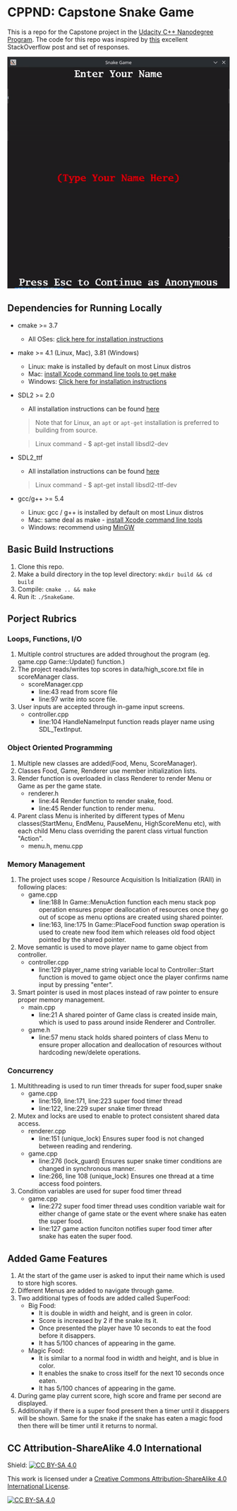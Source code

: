 # CPPND: Capstone Snake Game 

This is a repo for the Capstone project in the [Udacity C++ Nanodegree Program](https://www.udacity.com/course/c-plus-plus-nanodegree--nd213). The code for this repo was inspired by [this](https://codereview.stackexchange.com/questions/212296/snake-game-in-c-with-sdl) excellent StackOverflow post and set of responses.

<img src="snake_game.gif"/>


## Dependencies for Running Locally
* cmake >= 3.7
  * All OSes: [click here for installation instructions](https://cmake.org/install/)
* make >= 4.1 (Linux, Mac), 3.81 (Windows)
  * Linux: make is installed by default on most Linux distros
  * Mac: [install Xcode command line tools to get make](https://developer.apple.com/xcode/features/)
  * Windows: [Click here for installation instructions](http://gnuwin32.sourceforge.net/packages/make.htm)
* SDL2 >= 2.0
  * All installation instructions can be found [here](https://wiki.libsdl.org/Installation)
  >Note that for Linux, an `apt` or `apt-get` installation is preferred to building from source.

  > Linux command - $ apt-get install libsdl2-dev
* SDL2_ttf
  * All installation instructions can be found [here](https://lazyfoo.net/tutorials/SDL/06_extension_libraries_and_loading_other_image_formats/index.php)
  > Linux command - $ apt-get install libsdl2-ttf-dev 
* gcc/g++ >= 5.4
  * Linux: gcc / g++ is installed by default on most Linux distros
  * Mac: same deal as make - [install Xcode command line tools](https://developer.apple.com/xcode/features/)
  * Windows: recommend using [MinGW](http://www.mingw.org/)

## Basic Build Instructions

1. Clone this repo.
2. Make a build directory in the top level directory: `mkdir build && cd build`
3. Compile: `cmake .. && make`
4. Run it: `./SnakeGame`.

## Porject Rubrics
### Loops, Functions, I/O
1. Multiple control structures are added throughout the program (eg. game.cpp Game::Update() function.)
2. The project reads/writes top scores in data/high_score.txt file in scoreManager class.
    * scoreManager.cpp
      * line:43 read from score file
      * line:97 write into score file.
3. User inputs are accepted through in-game input screens.
    * controller.cpp 
      * line:104 HandleNameInput function reads player name using SDL_TextInput.
### Object Oriented Programming
1. Multiple new classes are added(Food, Menu, ScoreManager).
2. Classes Food, Game, Renderer use member initialization lists.
3. Render function is overloaded in class Renderer to render Menu or Game as per the game state.
    * renderer.h
      * line:44 Render function to render snake, food.
      * line:45 Render function to render menu.
4. Parent class Menu is inherited by different types of Menu classes(StartMenu, EndMenu, PauseMenu, HighScoreMenu etc), with each child Menu class overriding the parent class virtual function "Action".
    * menu.h, menu.cpp
### Memory Management
1. The project uses scope / Resource Acquisition Is Initialization (RAII) in following places:
    * game.cpp
      * line:188 In Game::MenuAction function each menu stack pop operation ensures proper deallocation of resources once they go out of scope as menu options are created using shared pointer.
      * line:163, line:175 In Game::PlaceFood function swap operation is used to create new food item which releases old food object pointed by the shared pointer.
2. Move semantic is used to move player name to game object from controller.
    * controller.cpp
      * line:129 player_name string variable local to Controller::Start function is moved to game object once the player confirms name input by pressing "enter".
3. Smart pointer is used in most places instead of raw pointer to ensure proper memory management.
    * main.cpp
      * line:21 A shared pointer of Game class is created inside main, which is used to pass around inside Renderer and Controller.
    * game.h
      * line:57 menu stack holds shared pointers of class Menu to ensure proper allocation and deallocation of resources without hardcoding new/delete operations.

### Concurrency
1. Multithreading is used to run timer threads for super food,super snake
    * game.cpp
      * line:159, line:171, line:223 super food timer thread
      * line:122, line:229 super snake timer thread
2. Mutex and locks are used to enable to protect consistent shared data access.
    * renderer.cpp
      * line:151 (unique_lock) Ensures super food is not changed between reading and rendering.
    * game.cpp
      * line:276 (lock_guard) Ensures super snake timer conditions are changed in synchronous manner.
      * line:266, line 108 (unique_lock) Ensures one thread at a time access food pointers.
3. Condition variables are used for super food timer thread
    * game.cpp
      * line:272 super food timer thread uses condition variable wait for either change of game state or the event where snake has eaten the super food.
      * line:127 game action funciton notifies super food timer after snake has eaten the super food.

## Added Game Features
1. At the start of the game user is asked to input their name which is used to store high scores.
2. Different Menus are added to navigate through game.
3. Two additional types of foods are added called SuperFood:
    * Big Food: 
      * It is double in width and height, and is green in color.
      * Score is increased by 2 if the snake its it.
      * Once presented the player have 10 seconds to eat the food before it disappers.
      * It has 5/100 chances of appearing in the game.
    * Magic Food:
      * It is similar to a normal food in width and height, and is blue in color.
      * It enables the snake to cross itself for the next 10 seconds once eaten.
      * It has 5/100 chances of appearing in the game.
4. During game play current score, high score and frame per second are displayed.
5. Additionally if there is a super food present then a timer until it disappers will be shown. Same for the snake if the snake has eaten a magic food then there will be timer until it returns to normal.


## CC Attribution-ShareAlike 4.0 International


Shield: [![CC BY-SA 4.0][cc-by-sa-shield]][cc-by-sa]

This work is licensed under a
[Creative Commons Attribution-ShareAlike 4.0 International License][cc-by-sa].

[![CC BY-SA 4.0][cc-by-sa-image]][cc-by-sa]

[cc-by-sa]: http://creativecommons.org/licenses/by-sa/4.0/
[cc-by-sa-image]: https://licensebuttons.net/l/by-sa/4.0/88x31.png
[cc-by-sa-shield]: https://img.shields.io/badge/License-CC%20BY--SA%204.0-lightgrey.svg
